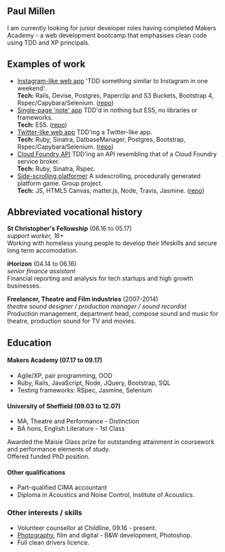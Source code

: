 ## Paul Millen

I am currently looking for junior developer roles having completed Makers Academy - a web development bootcamp that emphasises clean code using TDD and XP principals.

## Examples of work

- [Instagram-like web app](https://fstop-pm.herokuapp.com/) 'TDD something similar to Instagram in one weekend'.  
**Tech:** Rails, Devise, Postgres, Paperclip and S3 Buckets, Bootstrap 4, Rspec/Capybara/Selenium. ([repo](https://github.com/paulmillen/instagram-challenge))
- [Single-page 'note' app](https://notes-pm.herokuapp.com/) TDD'd in nothing but ES5, no libraries or frameworks.  
**Tech:** ES5. ([repo](https://github.com/paulmillen/note_app))
- [Twitter-like web app](https://chitter-challenge-pwm.herokuapp.com/peeps) TDD'ing a Twitter-like app.  
**Tech:** Ruby, Sinatra, DatbaseManager, Postgres, Bootstrap, Rspec/Capybara/Selenium. ([repo](https://github.com/paulmillen/chitter-challenge))
- [Cloud Foundry API](https://github.com/paulmillen/cloud_foundry_api) TDD'ing an API resembling that of a Cloud Foundry service broker.  
**Tech:** Ruby, Sinatra, Rspec.
- [Side-scrolling platformer](http://www.catastrophe.wtf/) A sidescrolling, procedurally generated platform game.  Group project.  
**Tech:** JS, HTML5 Canvas, matter.js, Node, Travis, Jasmine. ([repo](https://github.com/paulmillen/side-scroller))

## Abbreviated vocational history

**St Christopher's Fellowship** (06.16 to 05.17)    
*support worker, 16+*  
Working with homeless young people to develop their lifeskills and secure long term accomodation.

**iHorizon** (04.14 to 06.16)   
*senior finance assistant*  
Financial reporting and analysis for tech startups and high growth businesses.

**Freelancer, Theatre and Film industries** (2007-2014)  
*theatre sound designer / production manager / sound recordist*  
Production management, department head, compose sound and music for theatre, production sound for TV and movies.

## Education

#### Makers Academy (07.17 to 09.17)

- Agile/XP, pair programming, OOD
- Ruby, Rails, JavaScript, Node, JQuery, Bootstrap, SQL
- Testing frameworks: RSpec, Jasmine, Selenium

#### University of Sheffield (09.03 to 12.07)

- MA, Theatre and Performance -
Distinction  
- BA hons, English Literature -  1st Class

Awarded the Maisie Glass prize for outstanding attainment in coursework and performance elements of study.  
Offered funded PhD position.

#### Other qualifications

- Part-qualified CIMA accountant
- Diploma in Acoustics and Noise Control, Institute of Acoustics.

### Other interests / skills

- Volunteer counsellor at Childline, 09.16 - present.
- [Photography](https://www.flickr.com/photos/nmtm), film and digital - B&W development, Photoshop.
- Full clean drivers licence.
